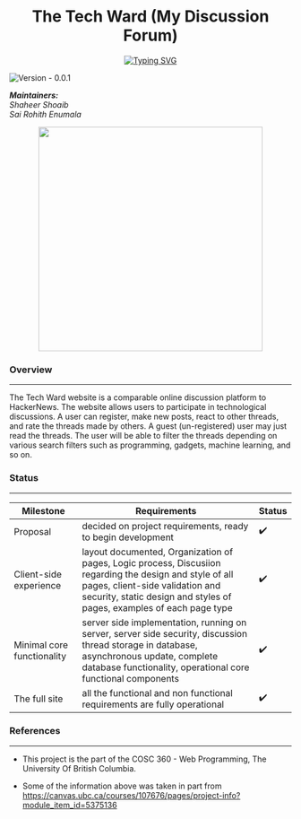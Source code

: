 
<h1 align="center">The Tech Ward (My Discussion Forum)</h1>
<p align = "center"><a href="https://git.io/typing-svg"><img src="https://readme-typing-svg.herokuapp.com?font=Fira+Code&pause=1000&color=040E13&center=true&width=435&lines=Full+of+tech+colloquy" alt="Typing SVG" /></a><p>

![Version - 0.0.1](https://img.shields.io/badge/version-pending-lightgrey?style=for-the-badge)

_**Maintainers:** <br />
Shaheer Shoaib
<br />
 Sai Rohith Enumala_
  
 <p align = "center">
 <img src="https://media.discordapp.net/attachments/1029445362223685664/1080738233119408128/Tech_Logo.png" width = 400 height = 400>
 </p>
  
### Overview
 <hr>

 

 
The Tech Ward website is a comparable online discussion platform to HackerNews. The website allows users to participate in technological discussions. A user can register, make new posts, react to other threads, and rate the threads made by others. A guest (un-registered) user may just read the threads. The user will be able to filter the threads depending on various search filters such as programming, gadgets, machine learning, and so on.


  
  
 ### Status
  <hr>

  
  | Milestone | Requirements | Status|
|--|--|--|
| Proposal | decided on project requirements, ready to begin development | ✔️|
| Client-side experience | layout documented, Organization of pages, Logic process, Discusiion regarding the design and style of all pages, client-side validation and security, static design and styles of pages, examples of each page type |  ✔️|
| Minimal core functionality | server side implementation, running on server, server side security, discussion thread storage in database, asynchronous update, complete database functionality, operational core functional components |  ✔️|
| The full site|all the functional and non functional requirements are fully operational| ✔️|




### References
  <hr>
  
  - This project is the part of the COSC 360 - Web Programming, The University Of British Columbia.
  
  - Some of the information above was taken in part from https://canvas.ubc.ca/courses/107676/pages/project-info?module_item_id=5375136

